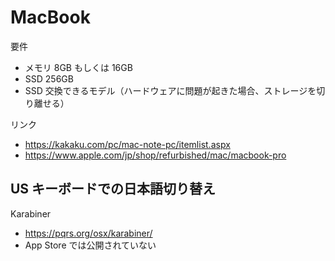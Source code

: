 # MacBook

要件

- メモリ 8GB もしくは 16GB
- SSD 256GB
- SSD 交換できるモデル（ハードウェアに問題が起きた場合、ストレージを切り離せる）

リンク

- <https://kakaku.com/pc/mac-note-pc/itemlist.aspx>
- <https://www.apple.com/jp/shop/refurbished/mac/macbook-pro>

## US キーボードでの日本語切り替え

Karabiner

- <https://pqrs.org/osx/karabiner/>
- App Store では公開されていない
